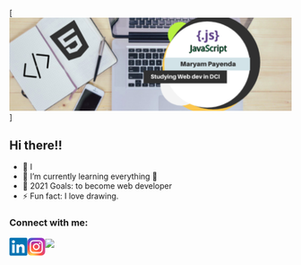 [![Header](https://github.com/MaryamPayenda/MaryamPayenda/blob/main/header.png)]
## Hi there!!

- 🔭 I
- 🌱 I’m currently learning everything 🤣
- 🥅 2021 Goals: to become web developer
- ⚡ Fun fact: I love drawing.

### Connect with me:

[<img align="left" alt="LinkedIn" width="32px" src="https://github.com/MaryamPayenda/MaryamPayenda/blob/main/linkedin.webp" />](https://www.linkedin.com/in/maryam-payenda-1844a7140/)
[<img align="left" alt="Instagram" width="32px" src="https://github.com/MaryamPayenda/MaryamPayenda/blob/main/instagram_logo.webp" />](https://www.instagram.com/_mm.payenda/)

<img align="center" src="https://github-readme-stats.vercel.app/api/<CARD_TYPE>/?username=<USERNAME>&theme=<THEME_NAME>" />

<!--
**MaryamPayenda/MaryamPayenda** is a ✨ _special_ ✨ repository because its `README.md` (this file) appears on your GitHub profile.

Here are some ideas to get you started:

- 🔭 I’m currently working on ...
- 🌱 I’m currently learning ...
- 👯 I’m looking to collaborate on ...
- 🤔 I’m looking for help with ...
- 💬 Ask me about ...
- 📫 How to reach me: ...
- 😄 Pronouns: ...
- ⚡ Fun fact: ...
-->
